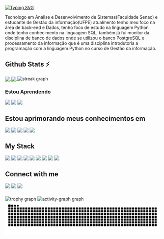 [![Typing SVG](https://readme-typing-svg.demolab.com?font=Fira+Code&pause=1000&width=435&lines=Ol%C3%A1%2C+Sou+Caio+Marinho)](https://git.io/typing-svg)

Tecnologo em Analise e Desenvolvimento de Sistemas(Faculdade Senac) e estudante de Gestão da informação(UFPE) atualmento tenho meu foco na área de back-end e Dados, tenho foco de estudo na linguagem Python onde tenho conhecimento na linguagem SQL, também já fui monitor da disciplina de banco de dados onde se utilizou o banco PostgreSQL e processamento da informação que é uma disciplina introdutoria a programação com a linguagem Python no curso de Gestão da informação.

## Github Stats ⚡
<a href="https://github.com/anuraghazra/github-readme-stats">
  <img height=200 align="center" src="https://github-readme-stats.vercel.app/api?username=Caio-Marinho&theme=transparent" />
</a>
<a href="https://github.com/anuraghazra/convoychat">
  <img height=200 align="center" src="https://github-readme-stats.vercel.app/api/top-langs?username=Caio-Marinho&layout=compact&langs_count=8&card_width=320&theme=transparent" />
</a>
<img src="https://streak-stats.demolab.com?user=Caio-Marinho&locale=en&mode=daily&theme=transparent&hide_border=false&border_radius=5&order=3" height="150" alt="streak graph"  />

### Estou Aprendendo
<div aling='left'>
  <img height="60" src="https://cdn.jsdelivr.net/gh/devicons/devicon/icons/javascript/javascript-original.svg" target="_blank"/>
  <img height="60" src="https://cdn.jsdelivr.net/gh/devicons/devicon/icons/github/github-original-wordmark.svg" target="_blank"/> 
  <img height="60" src="https://cdn.jsdelivr.net/gh/devicons/devicon/icons/git/git-original.svg" target="_blank"/>
</div> 

## Estou aprimorando meus conhecimentos em
<div aling='left'>
  <img  height="60" src="https://cdn.jsdelivr.net/gh/devicons/devicon/icons/python/python-original.svg" target="_blank" /> 
  <img  height="60" src="https://cdn.jsdelivr.net/gh/devicons/devicon/icons/flask/flask-original-wordmark.svg" target="_blank" /> 
  <img  height="60" src="https://cdn.jsdelivr.net/gh/devicons/devicon/icons/mongodb/mongodb-original.svg" target="_blank"/> 
  <img height="60" src="https://cdn.jsdelivr.net/gh/devicons/devicon/icons/html5/html5-original.svg" target="_blank" /> 
  <img  height="60" src="https://cdn.jsdelivr.net/gh/devicons/devicon/icons/css3/css3-original.svg" target="_blank"/>
</div>

## My Stack
<div aling='left'>
  <img  height="60" src="https://cdn.jsdelivr.net/gh/devicons/devicon/icons/python/python-original.svg" target="_blank" />
  <img  height="60" src="https://cdn.jsdelivr.net/gh/devicons/devicon/icons/flask/flask-original-wordmark.svg" target="_blank" /> 
  <img  height="60" src="https://cdn.jsdelivr.net/gh/devicons/devicon/icons/postgresql/postgresql-original.svg" target="_blank" /> 
  <img height="60" src="https://cdn.jsdelivr.net/gh/devicons/devicon/icons/mysql/mysql-original.svg"  target="_blank"/> 
  <img  height="60" src="https://cdn.jsdelivr.net/gh/devicons/devicon/icons/c/c-original.svg" target="_blank"/>
  <img height="60" src="https://cdn.jsdelivr.net/gh/devicons/devicon/icons/java/java-original.svg" target="_blank"/> 
  <img height="60" src="https://cdn.jsdelivr.net/gh/devicons/devicon/icons/html5/html5-original.svg" target="_blank" /> 
  <img  height="60" src="https://cdn.jsdelivr.net/gh/devicons/devicon/icons/css3/css3-original.svg" target="_blank"/> 
  <img  height="60" src="https://cdn.jsdelivr.net/gh/devicons/devicon/icons/mongodb/mongodb-original.svg" target="_blank"/> 
</div>

 ## Connect with me
<div align="left">
  <a href = "mailto:kaigabriel12@gmail.com"><img src="https://img.shields.io/badge/Gmail-D14836?style=for-the-badge&logo=gmail&logoColor=white" target="_blank"></a>
  <a href="https://www.linkedin.com/in/caio-marinho-oliveira/" target="_blank"><img src="https://img.shields.io/badge/-LinkedIn-%230077B5?style=for-the-badge&logo=linkedin&logoColor=white" target="_blank"></a>
  <a href="https://www.instagram.com/caio_gmarinho/" target="_blank"><img src="https://img.shields.io/badge/-Instagram-D14836?style=for-the-badge&logo=instagram&logoColor=white" target="_blank"></a>
  
</div>

###
<img src="https://github-profile-trophy.vercel.app?username=Caio-Marinho&theme=onedark&column=-1&row=1&margin-w=8&margin-h=8&no-bg=false&no-frame=false&order=4" height="150" alt="trophy graph"  />
<img src="https://github-readme-activity-graph.vercel.app/graph?username=Caio-Marinho&radius=16&theme=react&area=true&order=5" height="300" alt="activity-graph graph"  />

<picture>
  <source media="(prefers-color-scheme: dark)" srcset="https://raw.githubusercontent.com/mari4souza/mari4souza/output/github-contribution-grid-snake-dark.svg">
  <img src="https://raw.githubusercontent.com/Caio-Marinho/Caio-Marinho/output/snake.svg" alt="Snake animation" />
</picture>
<br><br>
<!--
**Caio-Marinho/Caio-Marinho** is a ✨ _special_ ✨ repository because its `README.md` (this file) appears on your GitHub profile.

Here are some ideas to get you started:

- 🔭 I’m currently working on ...
- 🌱 I’m currently learning ...
- 👯 I’m looking to collaborate on ...
- 🤔 I’m looking for help with ...
- 💬 Ask me about ...
- 📫 How to reach me: ...
- 😄 Pronouns: ...
- ⚡ Fun fact: ...
-->
